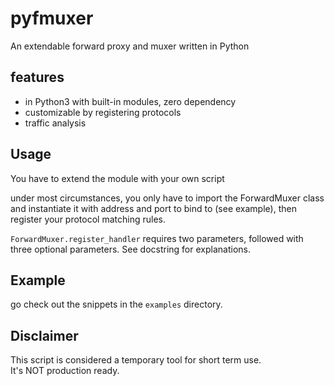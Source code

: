 # pyfmuxer

An extendable forward proxy and muxer written in Python

## features

* in Python3 with built-in modules, zero dependency
* customizable by registering protocols
* traffic analysis

## Usage

You have to extend the module with your own script

under most circumstances, you only have to import the ForwardMuxer class and instantiate it with address and port to bind to (see example), then register your protocol matching rules.

`ForwardMuxer.register_handler` requires two parameters, followed with three optional parameters. See docstring for explanations.

## Example

go check out the snippets in the `examples` directory.

## Disclaimer

This script is considered a temporary tool for short term use.  
It's NOT production ready.
